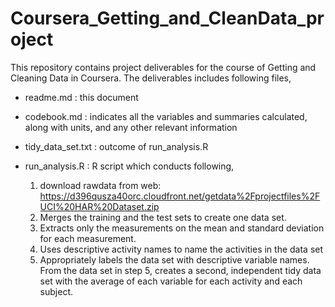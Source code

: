 # Coursera_Getting_and_CleanData_project

This repository contains project deliverables for the course of Getting and Cleaning Data in Coursera.
The deliverables includes following files,
- readme.md : this document
- codebook.md : indicates all the variables and summaries calculated, along with units, and any other relevant information
- tidy_data_set.txt : outcome of run_analysis.R
- run_analysis.R : R script which conducts following,

	1. download rawdata from web: https://d396qusza40orc.cloudfront.net/getdata%2Fprojectfiles%2FUCI%20HAR%20Dataset.zip
  2. Merges the training and the test sets to create one data set.
	3. Extracts only the measurements on the mean and standard deviation for each measurement.
	4. Uses descriptive activity names to name the activities in the data set
	5. Appropriately labels the data set with descriptive variable names.
From the data set in step 5, creates a second, independent tidy data set with the average of each variable for each activity and each subject.
